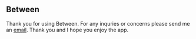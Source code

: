 ## Between

Thank you for using Between. For any inquries or concerns please send me an [email](justindupre98@gmail.com). Thank you and I hope you enjoy the app.

